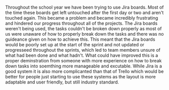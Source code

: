 Throughout the school year we have been trying to use Jira boards. Most of the time these boards get left untouched after the first day or two and aren't touched again. This became a problem and became incredibly frustrating and hindered our progress throughout all of the projects. The Jira boards weren't being used, the tasks couldn't be broken down properly as most of us were unaware of how to properly break down the tasks and there was no guideance given on how to achieve this. This meant that the Jira boards would be poorly set up at the start of the sprint and not updated or progresseed throughout the sprints, which led to team members unsure of what had been done and what hadn't. What could have improved this is a proper deminstration from someone with more experience on how to break down tasks into soemthing more manageable and excutable. While Jira is a good system it is also more complicanted than that of Trello which would be better for people just starting to use these systems as the layout is more adaptable and user friendly, but still industry standard. 